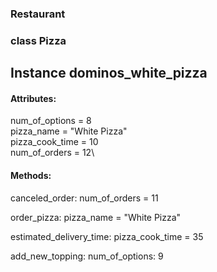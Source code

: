 ### Restaurant
### class Pizza
## Instance dominos_white_pizza

#### Attributes:

num_of_options = 8\
pizza_name = "White Pizza"\
pizza_cook_time = 10\
num_of_orders = 12\

#### Methods:

canceled_order: num_of_orders = 11

order_pizza: pizza_name = "White Pizza"

estimated_delivery_time: pizza_cook_time = 35

add_new_topping: num_of_options: 9
